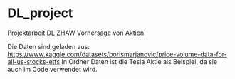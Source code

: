 # DL_project
Projektarbeit DL ZHAW Vorhersage von Aktien 

Die Daten sind geladen aus:
https://www.kaggle.com/datasets/borismarjanovic/price-volume-data-for-all-us-stocks-etfs
In Ordner Daten ist die Tesla Aktie als Beispiel, da sie auch im Code verwendet wird.
